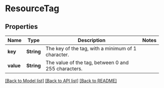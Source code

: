 # ResourceTag

## Properties

Name | Type | Description | Notes
------------ | ------------- | ------------- | -------------
**key** | **String** | The key of the tag, with a minimum of 1 character. | 
**value** | **String** | The value of the tag, between 0 and 255 characters. | 

[[Back to Model list]](../README.md#documentation-for-models) [[Back to API list]](../README.md#documentation-for-api-endpoints) [[Back to README]](../README.md)


